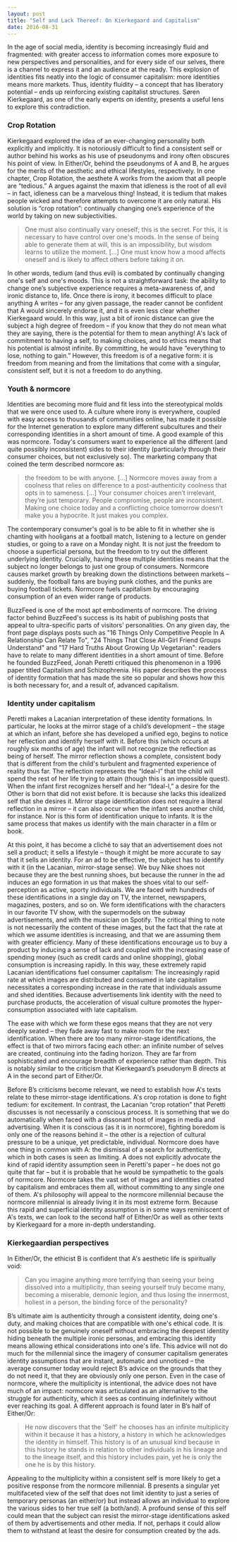 ```yaml
---
layout: post
title: "Self and Lack Thereof: On Kierkegaard and Capitalism"
date: 2016-08-31
---
```


In the age of social media, identity is becoming increasingly fluid and fragmented: with greater access to information comes more exposure to new perspectives and personalities, and for every side of our selves, there is a channel to express it and an audience at the ready. This explosion of identities fits neatly into the logic of consumer capitalism: more identities means more markets. Thus, identity fluidity – a concept that has liberatory potential – ends up reinforcing existing capitalist structures. Søren Kierkegaard, as one of the early experts on identity, presents a useful lens to explore this contradiction.

<!--more-->

### Crop Rotation
Kierkegaard explored the idea of an ever-changing personality both explicitly and implicitly. It is notoriously difficult to find a consistent self or author behind his works as his use of pseudonyms and irony often obscures his point of view. In Either/Or, behind the pseudonyms of A and B, he argues for the merits of the aesthetic and ethical lifestyles, respectively. In one chapter, Crop Rotation, the aesthete A works from the axiom that all people are “tedious.” A argues against the maxim that idleness is the root of all evil – in fact, idleness can be a marvelous thing! Instead, it is tedium that makes people wicked and therefore attempts to overcome it are only natural. His solution is “crop rotation”: continually changing one’s experience of the world by taking on new subjectivities.
> One must also continually vary oneself; this is the secret. For this, it is necessary to have control over one's moods. In the sense of being able to generate them at will, this is an impossibility, but wisdom learns to utilize the moment. […] One must know how a mood affects oneself and is likely to affect others before taking it on.

In other words, tedium (and thus evil) is combated by continually changing one's self and one's moods. This is not a straightforward task: the ability to change one’s subjective experience requires a meta-awareness of, and ironic distance to, life. Once there is irony, it becomes difficult to place anything A writes – for any given passage, the reader cannot be confident that A would sincerely endorse it, and it is even less clear whether Kierkegaard would. In this way, just a bit of ironic distance can give the subject a high degree of freedom – if you know that they do not mean what they are saying, there is the potential for them to mean anything! A's lack of commitment to having a self, to making choices, and to ethics means that his potential is almost infinite. By committing, he would have “everything to lose, nothing to gain.” However, this freedom is of a negative form: it is freedom from meaning and from the limitations that come with a singular, consistent self, but it is not a freedom to do anything.

### Youth & normcore
Identities are becoming more fluid and fit less into the stereotypical molds that we were once used to. A culture where irony is everywhere, coupled with easy access to thousands of communities online, has made it possible for the Internet generation to explore many different subcultures and their corresponding identities in a short amount of time. A good example of this was normcore. Today's consumers want to experience all the different (and quite possibly inconsistent) sides to their identity (particularly through their consumer choices, but not exclusively so). The marketing company that coined the term described normcore as:
> the freedom to be with anyone. […] Normcore moves away from a coolness that relies on difference to a post-authenticity coolness that opts in to sameness. […] Your consumer choices aren’t irrelevant, they’re just temporary. People compromise, people are inconsistent. Making one choice today and a conflicting choice tomorrow doesn’t make you a hypocrite. It just makes you complex.

The contemporary consumer's goal is to be able to fit in whether she is chanting with hooligans at a football match, listening to a lecture on gender studies, or going to a rave on a Monday night. It is not just the freedom to choose a superficial persona, but the freedom to try out the different underlying identity. Crucially, having these multiple identities means that the subject no longer belongs to just one group of consumers. Normcore causes market growth by breaking down the distinctions between markets – suddenly, the football fans are buying punk clothes, and the punks are buying football tickets. Normcore fuels capitalism by encouraging consumption of an even wider range of products.

BuzzFeed is one of the most apt embodiments of normcore. The driving factor behind BuzzFeed's success is its habit of publishing posts that appeal to ultra-specific parts of visitors' personalities. On any given day, the front page displays posts such as "16 Things Only Competitive People In A Relationship Can Relate To", "24 Things That Close All-Girl Friend Groups Understand" and "17 Hard Truths About Growing Up Vegetarian": readers have to relate to many different identities in a short amount of time. Before he founded BuzzFeed, Jonah Peretti critiqued this phenomenon in a 1996 paper titled Capitalism and Schizophrenia. His paper describes the process of identity formation that has made the site so popular and shows how this is both necessary for, and a result of, advanced capitalism.

### Identity under capitalism
Peretti makes a Lacanian interpretation of these identity formations. In particular, he looks at the mirror stage of a child’s development – the stage at which an infant, before she has developed a unified ego, begins to notice her reflection and identify herself with it. Before this (which occurs at roughly six months of age) the infant will not recognize the reflection as being of herself. The mirror reflection shows a complete, consistent body that is different from the child's turbulent and fragmented experience of reality thus far. The reflection represents the “Ideal-I” that the child will spend the rest of her life trying to attain (though this is an impossible quest). When the infant first recognizes herself and her “Ideal-I,” a desire for the Other is born that did not exist before. It is because she lacks this idealized self that she desires it. Mirror stage identification does not require a literal reflection in a mirror – it can also occur when the infant sees another child, for instance. Nor is this form of identification unique to infants. It is the same process that makes us identify with the main character in a film or book.

At this point, it has become a cliché to say that an advertisement does not sell a product; it sells a lifestyle – though it might be more accurate to say that it sells an identity. For an ad to be effective, the subject has to identify with it (in the Lacanian, mirror-stage sense). We buy Nike shoes not because they are the best running shoes, but because the runner in the ad induces an ego formation in us that makes the shoes vital to our self-perception as active, sporty individuals. We are faced with hundreds of these identifications in a single day on TV, the internet, newspapers, magazines, posters, and so on. We form identifications with the characters in our favorite TV show, with the supermodels on the subway advertisements, and with the musician on Spotify. The critical thing to note is not necessarily the content of these images, but the fact that the rate at which we assume identities is increasing, and that we are assuming them with greater efficiency. Many of these identifications encourage us to buy a product by inducing a sense of lack and coupled with the increasing ease of spending money (such as credit cards and online shopping), global consumption is increasing rapidly. In this way, these extremely rapid Lacanian identifications fuel consumer capitalism:
The increasingly rapid rate at which images are distributed and consumed in late capitalism necessitates a corresponding increase in the rate that individuals assume and shed identities. Because advertisements link identity with the need to purchase products, the acceleration of visual culture promotes the hyper-consumption associated with late capitalism.

The ease with which we form these egos means that they are not very deeply seated – they fade away fast to make room for the next identification. When there are too many mirror-stage identifications, the effect is that of two mirrors facing each other: an infinite number of selves are created, continuing into the fading horizon. They are far from sophisticated and encourage breadth of experience rather than depth. This is notably similar to the criticism that Kierkegaard’s pseudonym B directs at A in the second part of Either/Or.

Before B’s criticisms become relevant, we need to establish how A's texts relate to these mirror-stage identifications. A's crop rotation is done to fight tedium: for excitement. In contrast, the Lacanian “crop rotation” that Peretti discusses is not necessarily a conscious process. It is something that we do automatically when faced with a dissonant host of images in media and advertising. When it is conscious (as it is in normcore), fighting boredom is only one of the reasons behind it – the other is a rejection of cultural pressure to be a unique, yet predictable, individual. Normcore does have one thing in common with A: the dismissal of a search for authenticity, which in both cases is seen as limiting. A does not explicitly advocate the kind of rapid identity assumption seen in Peretti's paper – he does not go quite that far – but it is probable that he would be sympathetic to the goals of normcore. Normcore takes the vast set of images and identities created by capitalism and embraces them all, without committing to any single one of them. A's philosophy will appeal to the normcore millennial because the normcore millennial is already living it in its most extreme form. Because this rapid and superficial identity assumption is in some ways reminiscent of A's texts, we can look to the second half of Either/Or as well as other texts by Kierkegaard for a more in-depth understanding.

### Kierkegaardian perspectives
In Either/Or, the ethicist B is confident that A's aesthetic life is spiritually void:
> Can you imagine anything more terrifying than seeing your being dissolved into a multiplicity, than seeing yourself truly become many, becoming a miserable, demonic legion, and thus losing the innermost, holiest in a person, the binding force of the personality?

B’s ultimate aim is authenticity through a consistent identity, doing one's duty, and making choices that are compatible with one's ethical code. It is not possible to be genuinely oneself without embracing the deepest identity hiding beneath the multiple ironic personas, and embracing this identity means allowing ethical considerations into one's life. This advice will not do much for the millennial since the imagery of consumer capitalism generates identity assumptions that are instant, automatic and unnoticed – the average consumer today would reject B’s advice on the grounds that they do not need it, that they are obviously only one person. Even in the case of normcore, where the multiplicity is intentional, the advice does not have much of an impact: normcore was articulated as an alternative to the struggle for authenticity, which it sees as continuing indefinitely without ever reaching its goal. A different approach is found later in B’s half of Either/Or:
> He now discovers that the 'Self' he chooses has an infinite multiplicity within it because it has a history, a history in which he acknowledges the identity in himself. This history is of an unusual kind because in this history he stands in relation to other individuals in his lineage and to the lineage itself, and this history includes pain, yet he is only the one he is by this history.

Appealing to the multiplicity within a consistent self is more likely to get a positive response from the normcore millennial. B presents a singular yet multifaceted view of the self that does not limit identity to just a series of temporary personas (an either/or) but instead allows an individual to explore the various sides to her true self (a both/and). A profound sense of this self could mean that the subject can resist the mirror-stage identifications asked of them by advertisements and other media. If not, perhaps it could allow them to withstand at least the desire for consumption created by the ads.
